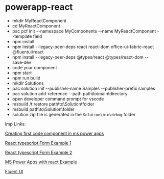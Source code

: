 # powerapp-react

* mkdir MyReactComponent
* cd MyReactComponent
* pac pcf init --namespace MyComponents --name MyReactComponent --template field
* npm install
* npm install --legacy-peer-deps react react-dom office-ui-fabric-react @fluentui/react
* npm install --legacy-peer-deps @types/react @types/react-dom --save-dev
* code your component 
* npm start 
* npm run build 
* mkdir Solutions
* pac solution init --publisher-name Samples --publisher-prefix samples
* pac solution add-reference --path path\to\main\directory
* open developer command prompt for vscode 
* msbuild /t:restore path\to\Solution\folder
* msbuild path\to\Solution\folder
* solution zip file is generated in the `Solution\bin\debug` folder

Imp Links:

[Creating first code component in ms power apps](https://docs.microsoft.com/en-us/power-apps/developer/component-framework/implementing-controls-using-typescript)

[React typescript Form Example 1](https://medium.com/@sandupa.egodage/react-form-with-typescript-c74510b2f9d3)

[React typescript Form Example 2](https://devtrium.com/posts/react-typescript-events#our-toy-example)

[MS Power Apps with react Example](https://powerapps.microsoft.com/es-es/blog/use-of-react-and-office-ui-fabric-react-in-the-powerapps-component-framework-is-now-available-for-public-preview/)

[Fluent UI](https://developer.microsoft.com/en-us/fluentui#/controls/web/button)
